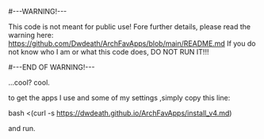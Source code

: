 #---WARNING!--- 

This code is not meant for public use! 
Fore further details, please read the warning here: https://github.com/Dwdeath/ArchFavApps/blob/main/README.md 
If you do not know who I am or what this code does, DO NOT RUN IT!!! 

#---END OF WARNING!--- 
 
...cool? cool. 
 
to get the apps I use and some of my settings ,simply copy this line: 
 
bash <(curl -s https://dwdeath.github.io/ArchFavApps/install_v4.md) 
 
and run. 

